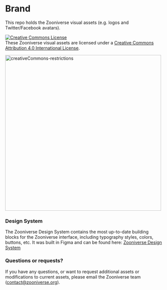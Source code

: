 Brand
=====

This repo holds the Zooniverse visual assets (e.g. logos and Twitter/Facebook avatars).

<a rel="license" href="http://creativecommons.org/licenses/by/4.0/"><img alt="Creative Commons License" style="border-width:0" src="https://i.creativecommons.org/l/by/4.0/88x31.png" /></a><br />These Zooniverse visual assets are licensed under a <a rel="license" href="http://creativecommons.org/licenses/by/4.0/">Creative Commons Attribution 4.0 International License</a>.

<img width="500" alt="creativeCommons-restrictions" src="https://user-images.githubusercontent.com/4975655/213787366-01d7000c-503b-4db8-9bf4-a5d2d33d892a.png">

### Design System
The Zooniverse Design System contains the most up-to-date building blocks for the Zooniverse interface, including typography styles, colors, buttons, etc. It was built in Figma and can be found here: [Zooniverse Design System](https://www.figma.com/file/HUWCyrjkwgPsGKLXhLGb21/Design-System?type=design&mode=design&t=sYZbCXSIs9hy0mv7-1)

### Questions or requests?

If you have any questions, or want to request additional assets or modifications to current assets, please email the Zooniverse team (contact@zooniverse.org).


